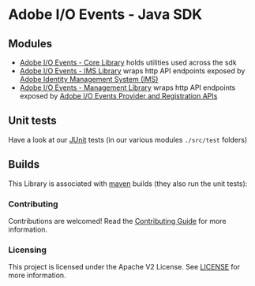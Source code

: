# Adobe I/O Events - Java SDK

## Modules

* [Adobe I/O Events - Core Library](./core) holds utilities used across the sdk
* [Adobe I/O Events - IMS Library](./ims) wraps http API endpoints exposed by [Adobe Identity Management System (IMS)](https://www.adobe.io/authentication/auth-methods.html#!AdobeDocs/adobeio-auth/master/AuthenticationOverview/AuthenticationGuide.md)
* [Adobe I/O Events - Management Library](.manage) wraps http API endpoints exposed by [Adobe I/O Events Provider and Registration APIs](https://www.adobe.io/apis/experienceplatform/events/docs.html#!adobedocs/adobeio-events/master/api/api.md)

## Unit tests

Have a look at our [JUnit](https://junit.org/) tests (in our various modules `./src/test` folders) 

## Builds

This Library is associated with [maven](https://maven.apache.org/) builds (they also run the unit tests):

### Contributing

Contributions are welcomed! Read the [Contributing Guide](./.github/CONTRIBUTING.md) for more information.

### Licensing

This project is licensed under the Apache V2 License. See [LICENSE](LICENSE.md) for more information.

